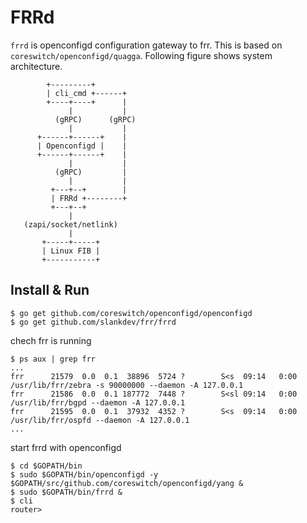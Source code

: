 # FRRd

`frrd` is openconfigd configuration gateway to frr.
This is based on `coreswitch/openconfigd/quagga`.
Following figure shows system architecture.

```
        +---------+
        | cli_cmd +------+
        +----+----+      |
             |           |
          (gRPC)      (gRPC)
             |           |
      +------+------+    |
      | Openconfigd |    |
      +------+------+    |
             |           |
          (gRPC)         |
             |           |
         +---+--+        |
         | FRRd +--------+
         +---+--+
             |
   (zapi/socket/netlink)
             |
       +-----+-----+
       | Linux FIB |
       +-----------+
```

## Install & Run

```
$ go get github.com/coreswitch/openconfigd/openconfigd
$ go get github.com/slankdev/frr/frrd
```

chech frr is running
```
$ ps aux | grep frr
...
frr      21579  0.0  0.1  38896  5724 ?        S<s  09:14   0:00 /usr/lib/frr/zebra -s 90000000 --daemon -A 127.0.0.1
frr      21586  0.0  0.1 187772  7448 ?        S<sl 09:14   0:00 /usr/lib/frr/bgpd --daemon -A 127.0.0.1
frr      21595  0.0  0.1  37932  4352 ?        S<s  09:14   0:00 /usr/lib/frr/ospfd --daemon -A 127.0.0.1
...
```

start frrd with openconfigd
```
$ cd $GOPATH/bin
$ sudo $GOPATH/bin/openconfigd -y $GOPATH/src/github.com/coreswitch/openconfigd/yang &
$ sudo $GOPATH/bin/frrd &
$ cli
router>
```

